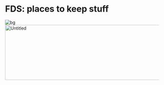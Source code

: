 # FDS: places to keep stuff
![bg](https://github.com/user-attachments/assets/325b89a1-b29a-4228-bc7a-d139986103b5)
<img width="581" height="181" alt="Untitled" src="https://github.com/user-attachments/assets/72f0c3dc-554b-4255-9b5b-17dd9abc3390" />
